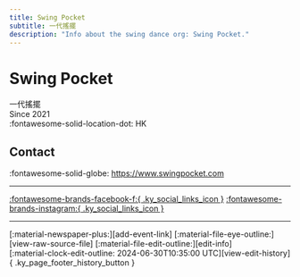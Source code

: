```yaml
---
title: Swing Pocket
subtitle: 一代搖擺
description: "Info about the swing dance org: Swing Pocket."
---
```


# Swing Pocket

一代搖擺  
Since 2021  
:fontawesome-solid-location-dot: HK  


## Contact

:fontawesome-solid-globe: <https://www.swingpocket.com>  

---

 [:fontawesome-brands-facebook-f:{ .ky_social_links_icon }](https://www.facebook.com/swingpockethk) [:fontawesome-brands-instagram:{ .ky_social_links_icon }](https://instagram.com/swingpockethk)

---

<div class="ky_page_footer" markdown>
<div class="ky_page_footer_trailing" markdown="span">
[:material-newspaper-plus:][add-event-link]
[:material-file-eye-outline:][view-raw-source-file]
[:material-file-edit-outline:][edit-info]
</div>
<div class="ky_page_footer_leading" markdown="span">
[:material-clock-edit-outline: 2024-06-30T10:35:00 UTC][view-edit-history]{ .ky_page_footer_history_button }
</div>
</div>

[add-event-link]: https://github.com/swingdance/events/issues/new?assignees=&labels=add+event&projects=&template=02-add_entity.yml&title=%5Bzh_HK%5D%20Add%20Event%3A%20%3CName%3E&region=zh_HK&province=HK&city=HK&org_id=swing-pocket "Add Event"
[view-raw-source-file]: https://github.com/swingdance/orgs/blob/main/zh_HK/swing-pocket.json "View Raw Source File"
[edit-info]: https://github.com/swingdance/orgs/issues/new?assignees=&labels=update+org&projects=&template=03-update_entity.yml&title=%5Bzh_HK%5D%20Update%20Org%3A%20Swing%20Pocket&region=zh_HK&id=swing-pocket&name=Swing%20Pocket "Edit Info"

[view-edit-history]: https://github.com/swingdance/orgs/commits/main/zh_HK/swing-pocket.json "View Edit History"
